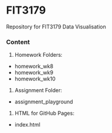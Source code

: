# FIT3179
Repository for FIT3179 Data Visualisation

<h3>Content</h3>  

1. Homework Folders:    
* homework_wk8  
* homework_wk9  
* homework_wk10  

1. Assignment Folder:  
* assignment_playground  

1. HTML for GitHub Pages:  
* index.html
